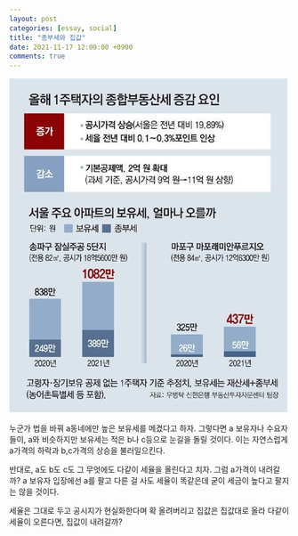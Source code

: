 ```yaml
---
layout: post
categories: [essay, social]
title: "종부세와 집값"
date: 2021-11-17 12:00:00 +0900
comments: true
---
```


![1](/assets/images/211117-1.jpg)

누군가 법을 바꿔 a동네에만 높은 보유세를 메겼다고 하자. 그렇다면 a 보유자나 수요자들이, a와 비슷하지만 보유세는 적은 b나 c등으로 눈길을 돌릴 것이다. 이는 자연스럽게 a가격의 하락과 b,c가격의 상승을 불러일으킨다.

반대로, a도 b도 c도 그 무엇에도 다같이 세율을 올린다고 치자. 그럼 a가격이 내려갈까? a 보유자 입장에선 a를 팔고 다른 걸 사도 세율이 똑같은데 굳이 세금이 높다고 팔지는 않을 것이다.

세율은 그대로 두고 공시지가 현실화한다며 확 올려버리고 집값은 집값대로 올라 다같이 세율이 오른다면, 집값이 내려갈까?
